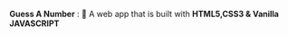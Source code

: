 **Guess A Number** : :jack_o_lantern:
A web app that is built with **HTML5,CSS3 & Vanilla JAVASCRIPT**  
